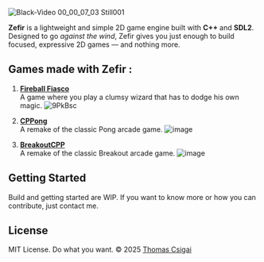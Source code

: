 ![Black-Video 00_00_07_03 Still001](https://github.com/user-attachments/assets/e87dfdb1-4aee-481b-b06c-5addc4c3570a)

**Zefir** is a lightweight and simple 2D game engine built with **C++** and **SDL2**.
Designed to go *against the wind*, Zefir gives you just enough to build focused, expressive 2D games — and nothing more.

## Games made with Zefir :

1. **[Fireball Fiasco](https://github.com/thomascsigai/Fireball-Fiasco)**  
   A game where you play a clumsy wizard that has to dodge his own magic.
   ![9PkBsc](https://github.com/user-attachments/assets/a1c6760b-757c-4c3d-a6ca-0b86a53dec3e)
   
3. **[CPPong](https://github.com/thomascsigai/CPPong)**  
   A remake of the classic Pong arcade game.
   ![image](https://github.com/user-attachments/assets/07e1eac1-f338-499a-917d-390040790e08)

2. **[BreakoutCPP](https://github.com/thomascsigai/BreakoutCPP)**  
   A remake of the classic Breakout arcade game.
   ![image](https://github.com/user-attachments/assets/5207be35-d41f-4f04-80c6-fa39ca8ff125)

## Getting Started

Build and getting started are WIP. If you want to know more or how you can contribute, just contact me.

## License

MIT License. Do what you want.
© 2025 [Thomas Csigai](https://github.com/thomascsigai)
